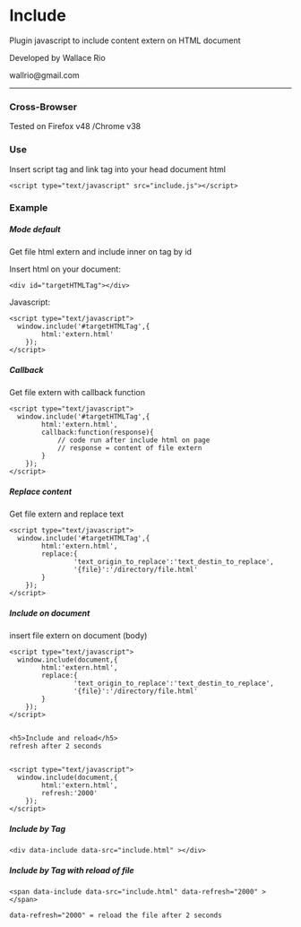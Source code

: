 <h1>Include</h1>
Plugin javascript to include content extern on HTML document
<p>Developed by Wallace Rio <wallrio@gmail.com></p>
    wallrio@gmail.com
<hr>

<h3>Cross-Browser</h3>
<p>Tested on Firefox v48 /Chrome v38</p>

<h3>Use</h3>
<p>Insert script tag and link tag into your head document html</p>
    
    <script type="text/javascript" src="include.js"></script>

<h3>Example</h3>

<h5>Mode default</h5>
Get file html extern and include inner on tag by id

Insert html on your document:

    <div id="targetHTMLTag"></div>


Javascript:   

    <script type="text/javascript">
      window.include('#targetHTMLTag',{
            html:'extern.html'           
        });
    </script>

<h5>Callback</h5>
Get file extern with callback function


    <script type="text/javascript">
      window.include('#targetHTMLTag',{
            html:'extern.html',
            callback:function(response){      
                // code run after include html on page
                // response = content of file extern
            }
        });
    </script>


<h5>Replace content</h5>
Get file extern and replace text 


    <script type="text/javascript">
      window.include('#targetHTMLTag',{
            html:'extern.html',
            replace:{
                    'text_origin_to_replace':'text_destin_to_replace',
                    '{file}':'/directory/file.html'
            }
        });
    </script>



<h5>Include on document</h5>
insert file extern on document (body)


    <script type="text/javascript">
      window.include(document,{
            html:'extern.html',
            replace:{
                    'text_origin_to_replace':'text_destin_to_replace',
                    '{file}':'/directory/file.html'
            }
        });
    </script>


    <h5>Include and reload</h5>
    refresh after 2 seconds


    <script type="text/javascript">
      window.include(document,{
            html:'extern.html',
            refresh:'2000'           
        });
    </script>


<h5>Include by Tag </h5>

    <div data-include data-src="include.html" ></div>

<h5>Include by Tag with reload of file </h5>

    <span data-include data-src="include.html" data-refresh="2000" ></span>

    data-refresh="2000" = reload the file after 2 seconds